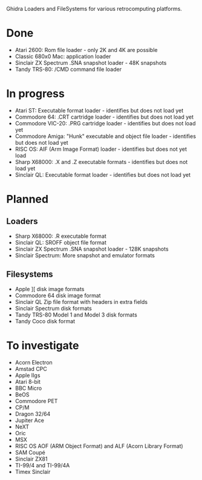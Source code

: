 Ghidra Loaders and FileSystems for various retrocomputing platforms.

# Done
- Atari 2600: Rom file loader - only 2K and 4K are possible
- Classic 680x0 Mac: application loader
- Sinclair ZX Spectrum .SNA snapshot loader - 48K snapshots
- Tandy TRS-80: /CMD command file loader

# In progress
- Atari ST: Executable format loader - identifies but does not load yet
- Commodore 64: .CRT cartridge loader - identifies but does not load yet
- Commodore VIC-20: .PRG cartridge loader - identifies but does not load yet
- Commodore Amiga: "Hunk" executable and object file loader - identifies but does not load yet
- RISC OS: AIF (Arm Image Format) loader - identifies but does not yet load
- Sharp X68000: .X and .Z executable formats - identifies but does not load yet
- Sinclair QL: Executable format loader - identifies but does not load yet

# Planned
## Loaders
- Sharp X68000: .R executable format
- Sinclair QL: SROFF object file format
- Sinclair ZX Spectrum .SNA snapshot loader - 128K snapshots
- Sinclair Spectrum: More snapshot and emulator formats

## Filesystems
- Apple ][ disk image formats
- Commodore 64 disk image format
- Sinclair QL Zip file format with headers in extra fields
- Sinclair Spectrum disk formats
- Tandy TRS-80 Model 1 and Model 3 disk formats
- Tandy Coco disk format

# To investigate
- Acorn Electron
- Amstad CPC
- Apple IIgs
- Atari 8-bit
- BBC Micro
- BeOS
- Commodore PET
- CP/M
- Dragon 32/64
- Jupiter Ace
- NeXT
- Oric
- MSX
- RISC OS AOF (ARM Object Format) and ALF (Acorn Library Format)
- SAM Coupé
- Sinclair ZX81
- TI-99/4 and TI-99/4A
- Timex Sinclair